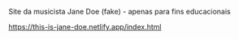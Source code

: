 Site da musicista Jane Doe (fake) - apenas para fins educacionais

https://this-is-jane-doe.netlify.app/index.html
